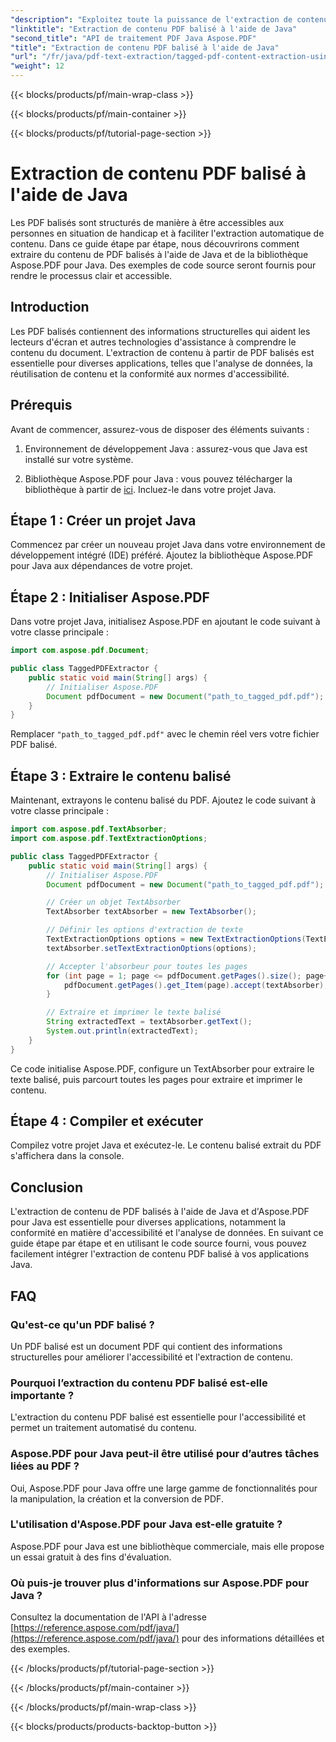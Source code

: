 ```yaml
---
"description": "Exploitez toute la puissance de l'extraction de contenu PDF balisé en Java avec Aspose.PDF pour Java. Ce guide étape par étape fournit des exemples de code source pour un accès fluide au contenu PDF structuré."
"linktitle": "Extraction de contenu PDF balisé à l'aide de Java"
"second_title": "API de traitement PDF Java Aspose.PDF"
"title": "Extraction de contenu PDF balisé à l'aide de Java"
"url": "/fr/java/pdf-text-extraction/tagged-pdf-content-extraction-using-java/"
"weight": 12
---
```


{{< blocks/products/pf/main-wrap-class >}}

{{< blocks/products/pf/main-container >}}

{{< blocks/products/pf/tutorial-page-section >}}

# Extraction de contenu PDF balisé à l'aide de Java


Les PDF balisés sont structurés de manière à être accessibles aux personnes en situation de handicap et à faciliter l'extraction automatique de contenu. Dans ce guide étape par étape, nous découvrirons comment extraire du contenu de PDF balisés à l'aide de Java et de la bibliothèque Aspose.PDF pour Java. Des exemples de code source seront fournis pour rendre le processus clair et accessible.

## Introduction

Les PDF balisés contiennent des informations structurelles qui aident les lecteurs d'écran et autres technologies d'assistance à comprendre le contenu du document. L'extraction de contenu à partir de PDF balisés est essentielle pour diverses applications, telles que l'analyse de données, la réutilisation de contenu et la conformité aux normes d'accessibilité.

## Prérequis

Avant de commencer, assurez-vous de disposer des éléments suivants :

1. Environnement de développement Java : assurez-vous que Java est installé sur votre système.

2. Bibliothèque Aspose.PDF pour Java : vous pouvez télécharger la bibliothèque à partir de [ici](https://releases.aspose.com/pdf/java/). Incluez-le dans votre projet Java.

## Étape 1 : Créer un projet Java

Commencez par créer un nouveau projet Java dans votre environnement de développement intégré (IDE) préféré. Ajoutez la bibliothèque Aspose.PDF pour Java aux dépendances de votre projet.

## Étape 2 : Initialiser Aspose.PDF

Dans votre projet Java, initialisez Aspose.PDF en ajoutant le code suivant à votre classe principale :

```java
import com.aspose.pdf.Document;

public class TaggedPDFExtractor {
    public static void main(String[] args) {
        // Initialiser Aspose.PDF
        Document pdfDocument = new Document("path_to_tagged_pdf.pdf");
    }
}
```

Remplacer `"path_to_tagged_pdf.pdf"` avec le chemin réel vers votre fichier PDF balisé.

## Étape 3 : Extraire le contenu balisé

Maintenant, extrayons le contenu balisé du PDF. Ajoutez le code suivant à votre classe principale :

```java
import com.aspose.pdf.TextAbsorber;
import com.aspose.pdf.TextExtractionOptions;

public class TaggedPDFExtractor {
    public static void main(String[] args) {
        // Initialiser Aspose.PDF
        Document pdfDocument = new Document("path_to_tagged_pdf.pdf");

        // Créer un objet TextAbsorber
        TextAbsorber textAbsorber = new TextAbsorber();

        // Définir les options d'extraction de texte
        TextExtractionOptions options = new TextExtractionOptions(TextExtractionOptions.TextFormattingMode.Pure);
        textAbsorber.setTextExtractionOptions(options);

        // Accepter l'absorbeur pour toutes les pages
        for (int page = 1; page <= pdfDocument.getPages().size(); page++) {
            pdfDocument.getPages().get_Item(page).accept(textAbsorber);
        }

        // Extraire et imprimer le texte balisé
        String extractedText = textAbsorber.getText();
        System.out.println(extractedText);
    }
}
```

Ce code initialise Aspose.PDF, configure un TextAbsorber pour extraire le texte balisé, puis parcourt toutes les pages pour extraire et imprimer le contenu.

## Étape 4 : Compiler et exécuter

Compilez votre projet Java et exécutez-le. Le contenu balisé extrait du PDF s'affichera dans la console.

## Conclusion

L'extraction de contenu de PDF balisés à l'aide de Java et d'Aspose.PDF pour Java est essentielle pour diverses applications, notamment la conformité en matière d'accessibilité et l'analyse de données. En suivant ce guide étape par étape et en utilisant le code source fourni, vous pouvez facilement intégrer l'extraction de contenu PDF balisé à vos applications Java.


## FAQ

### Qu'est-ce qu'un PDF balisé ?
   Un PDF balisé est un document PDF qui contient des informations structurelles pour améliorer l'accessibilité et l'extraction de contenu.

### Pourquoi l’extraction du contenu PDF balisé est-elle importante ?
   L'extraction du contenu PDF balisé est essentielle pour l'accessibilité et permet un traitement automatisé du contenu.

### Aspose.PDF pour Java peut-il être utilisé pour d’autres tâches liées au PDF ?
   Oui, Aspose.PDF pour Java offre une large gamme de fonctionnalités pour la manipulation, la création et la conversion de PDF.

### L'utilisation d'Aspose.PDF pour Java est-elle gratuite ?
   Aspose.PDF pour Java est une bibliothèque commerciale, mais elle propose un essai gratuit à des fins d'évaluation.

### Où puis-je trouver plus d'informations sur Aspose.PDF pour Java ?
   Consultez la documentation de l'API à l'adresse [https://reference.aspose.com/pdf/java/](https://reference.aspose.com/pdf/java/) pour des informations détaillées et des exemples.

{{< /blocks/products/pf/tutorial-page-section >}}

{{< /blocks/products/pf/main-container >}}

{{< /blocks/products/pf/main-wrap-class >}}

{{< blocks/products/products-backtop-button >}}